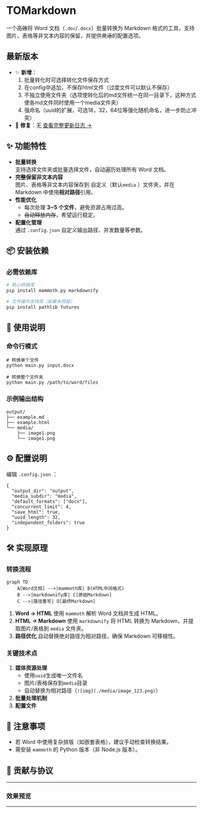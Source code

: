 # TOMarkdown

一个~~高效~~将 Word 文档（`.doc`/`.docx`）批量转换为 Markdown 格式的工具，支持图片、表格等非文本内容的保留，并提供~~灵活~~的配置选项。



## 最新版本 

- ✨ **新增**：
  1. 批量转化时可选择转化文件保存方式
  2. 在config中追加，不保存html文件（过度文件可以默认不保存）
  3. 不独立使用文件夹（选项使转化后的md文件统一在同一目录下，这种方式使各md文件同时使用一个media文件夹）
  4. 强命名（uuid的扩展，可选18，32，64位等强化随机命名，进一步防止冲突）
- 🐛 **修复**：无 [查看完整更新日志 →](https://github.com/TKNSHSN/ToMarkDown/releases)



## ✨ 功能特性

- **批量转换**  
  支持选择文件夹或批量选择文件，自动遍历处理所有 Word 文档。
- **~~完整~~保留非文本内容**  
  图片、表格等非文本内容保存到 自定义（默认`media` ）文件夹，并在 Markdown 中使用**相对路径**引用。
- **性能优化**  
  - 每次处理 **3~5 个文件**，避免资源占用过高。
  - ~~自动释放内存~~，希望运行稳定。
- **配置化管理**  
  通过 `.config.json` 自定义输出路径、并发数量等参数。

## 📦 安装依赖

### 必需依赖库
```bash
# 核心转换库
pip install mammoth.py markdownify

# 文件操作支持库（如果未预装）
pip install pathlib futures
```

## 🚀 使用说明

### 命令行模式

```
# 转换单个文件
python main.py input.docx

# 转换整个文件夹
python main.py /path/to/word/files
```

### 示例输出结构

```
output/
├── example.md
├── example.html
└── media/
    ├── image1.png
    └── image1.png
```

## ⚙️ 配置说明

编辑 `.config.json` ：

```
{
  "output_dir": "output",
  "media_subdir": "media",
  "default_formats": ["docx"],
  "concurrent_limit": 4,
  "save_html": true,
  "uuid_length": 32,
  "independent_folders": true
}
```



## 🛠️ 实现原理

### 转换流程

```mermaid
graph TD
    A[Word文档] -->|mammoth库| B(HTML中间格式)
    B -->|markdownify库| C[原始Markdown]
    C -->|路径重写| D[最终Markdown]
```

1. **Word → HTML**
   使用 `mammoth` 解析 Word 文档并生成 HTML。
2. **HTML → Markdown**
   使用 `markdownify` 将 HTML 转换为 Markdown，并提取图片/表格到 `media` 文件夹。
3. **路径优化**
   自动替换绝对路径为相对路径，确保 Markdown 可移植性。

### 关键技术点

1. **媒体资源处理**
   - 使用`uuid`生成唯一文件名
   - 图片/表格保存到`media`目录
   - 自动替换为相对路径（`![img](./media/image_123.png)`）
2. **批量处理机制**
3. **配置文件**



## 📌 注意事项

- 若 Word 中使用复杂排版（如嵌套表格），建议手动检查转换结果。
- 需安装 `mammoth` 的 Python 版本（非 Node.js 版本）。

## 🤝 贡献与协议



---

### 效果预览


---

